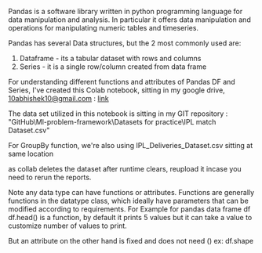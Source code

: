 Pandas is a software library written in python programming language for data manipulation and analysis. In particular it offers data manipulation and operations for manipulating numeric tables and timeseries.

Pandas has several Data structures,  but the 2 most commonly used are:
1. Dataframe - its a tabular dataset with rows and columns
2. Series - it is a single row/column created from data frame


For understanding different functions and attributes of Pandas DF and Series, I've created this Colab notebook, sitting in my google drive, 10abhishek10@gmail.com : [link](https://colab.research.google.com/drive/1-i8bm_Rveuv29HW2buK7m_h1FX0Wa9i9)

The data set utilized in this notebook is sitting in my GIT repository : "GitHub\Ml-problem-framework\Datasets for practice\IPL match Dataset.csv"

For GroupBy function, we're also using IPL_Deliveries_Dataset.csv
sitting at same location

as collab deletes the dataset after runtime clears, reupload it incase you need to rerun the reports.





























Note
any data type can have functions or attributes. Functions are generally functions in the datatype class, which ideally have parameters that can be modified according to requirements.
For Example for pandas data frame df
df.head() is a function, by default it prints 5 values but it can take a value to customize number of values to print.

But an attribute on the other hand is fixed and does not need ()
ex: df.shape